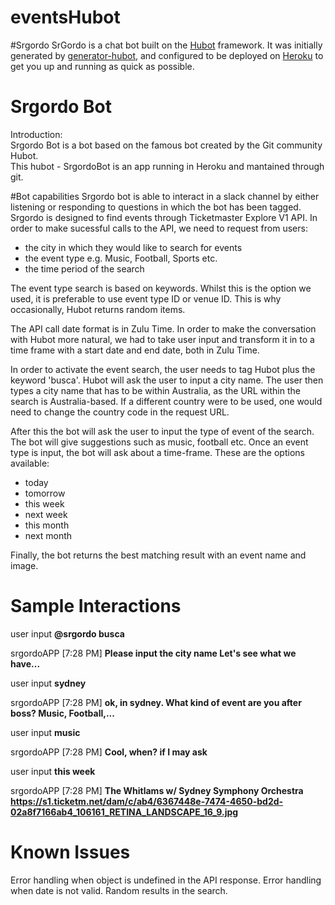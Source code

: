 # eventsHubot
#Srgordo
SrGordo is a chat bot built on the [Hubot][hubot] framework. It was
initially generated by [generator-hubot][generator-hubot], and configured to be
deployed on [Heroku][heroku] to get you up and running as quick as possible.


[heroku]: http://www.heroku.com
[hubot]: http://hubot.github.com
[generator-hubot]: https://github.com/github/generator-hubot

# Srgordo Bot
Introduction:<br>
Srgordo Bot is a bot based on the famous bot created by the Git community Hubot. <br>
This hubot - SrgordoBot is an app running in Heroku and mantained through git.<br>

#Bot capabilities
Srgordo bot is able to interact in a slack channel by either listening or responding to questions in which the bot has been tagged. Srgordo is designed to find events through Ticketmaster Explore V1 API. In order to make sucessful calls to the API, we need to request from users:
<ul> 
<li> the city in which they would like to search for events </li> 
<li> the event type e.g. Music, Football, Sports etc. </li>
<li> the time period of the search </li>
</ul>

The event type search is based on keywords. Whilst this is the option we used, it is preferable to use event type ID or venue ID. This is why occasionally, Hubot returns random items. 

The API call date format is in Zulu Time. In order to make the conversation with Hubot more natural, we had to take user input and transform it in to a time frame with a start date and end date, both in Zulu Time. 

In order to activate the event search, the user needs to tag Hubot plus the keyword 'busca'. Hubot will ask the user to input a city name. The user then types a city name that has to be within Australia, as the URL within the search is Australia-based. If a different country were to be used, one would need to change the country code in the request URL. 

After this the bot will ask the user to input the type of event of the search. The bot will give suggestions such as music, football etc. Once an event type is input, the bot will ask about a time-frame. These are the options available:
<ul>
<li> today </li>
<li> tomorrow </li>
<li> this week </li>
<li> next week </li>
<li> this month </li>
<li> next month </li>
</ul>

Finally, the bot returns the best matching result with an event name and image. 

# Sample Interactions

user input
<strong>@srgordo busca </strong>

srgordoAPP [7:28 PM] 
<strong>Please input the city name 
Let's see what we have...</strong>

user input 
<strong>sydney</strong>

srgordoAPP [7:28 PM] 
<strong>ok, in sydney. What kind of event are you after boss? Music, Football,...</strong>

user input 
<strong>music</strong>

srgordoAPP [7:28 PM] 
<strong>Cool, when? if I may ask</strong>

user input
<strong>this week</strong>

srgordoAPP [7:28 PM] 
<strong>The Whitlams w/ Sydney Symphony Orchestra
https://s1.ticketm.net/dam/c/ab4/6367448e-7474-4650-bd2d-02a8f7166ab4_106161_RETINA_LANDSCAPE_16_9.jpg</strong>

# Known Issues
Error handling when object is undefined in the API response.
Error handling when date is not valid. 
Random results in the search. 

